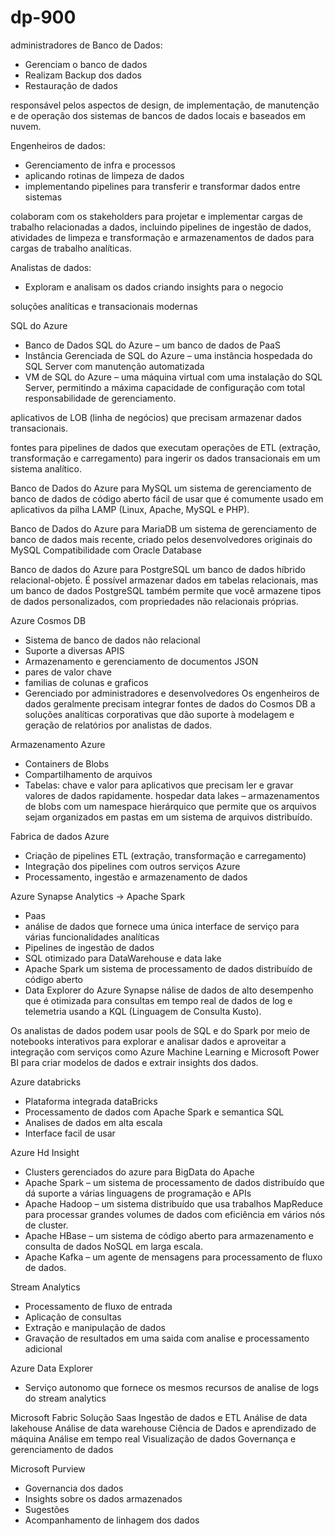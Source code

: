 # dp-900

administradores de Banco de Dados:
- Gerenciam o banco de dados
- Realizam Backup dos dados
- Restauração de dados

responsável pelos aspectos de design, de implementação, de manutenção e de operação dos sistemas de bancos de dados locais e baseados em nuvem. 

Engenheiros de dados:
- Gerenciamento de infra e processos
- aplicando rotinas de limpeza de dados
- implementando pipelines para transferir e transformar dados entre sistemas

colaboram com os stakeholders para projetar e implementar cargas de trabalho relacionadas a dados, 
incluindo pipelines de ingestão de dados, atividades de limpeza e transformação e armazenamentos de dados para cargas de trabalho analíticas.


Analistas de dados:
- Exploram e analisam os dados criando insights para o negocio


soluções analíticas e transacionais modernas

SQL do Azure

- Banco de Dados SQL do Azure – um banco de dados de PaaS
- Instância Gerenciada de SQL do Azure – uma instância hospedada do SQL Server com manutenção automatizada
- VM de SQL do Azure – uma máquina virtual com uma instalação do SQL Server, permitindo a máxima capacidade de configuração com total responsabilidade de gerenciamento.

aplicativos de LOB (linha de negócios) que precisam armazenar dados transacionais.

fontes para pipelines de dados que executam operações de ETL (extração, transformação e carregamento) para ingerir os dados transacionais em um sistema analítico.

Banco de Dados do Azure para MySQL 
um sistema de gerenciamento de banco de dados de código aberto fácil de usar que é comumente usado em aplicativos da pilha LAMP (Linux, Apache, MySQL e PHP).

Banco de Dados do Azure para MariaDB 
um sistema de gerenciamento de banco de dados mais recente, criado pelos desenvolvedores originais do MySQL
Compatibilidade com Oracle Database

Banco de dados do Azure para PostgreSQL 
um banco de dados híbrido relacional-objeto. É possível armazenar dados em tabelas relacionais, mas um banco de dados PostgreSQL 
também permite que você armazene tipos de dados personalizados, com propriedades não relacionais próprias.


Azure Cosmos DB
- Sistema de banco de dados não relacional
- Suporte a diversas APIS
- Armazenamento e gerenciamento de documentos JSON
- pares de valor chave
- familias de colunas e graficos
- Gerenciado por administradores e desenvolvedores
Os engenheiros de dados geralmente precisam integrar fontes de dados do Cosmos DB a soluções analíticas 
corporativas que dão suporte à modelagem e geração de relatórios por analistas de dados.


Armazenamento Azure
- Containers de Blobs
- Compartilhamento de arquivos
- Tabelas: chave e valor para aplicativos que precisam ler e gravar valores de dados rapidamente.
hospedar data lakes – armazenamentos de blobs com um namespace hierárquico que permite que os arquivos sejam organizados em pastas em um sistema de arquivos distribuído.

Fabrica de dados Azure
- Criação de pipelines ETL  (extração, transformação e carregamento)
- Integração dos pipelines com outros serviços Azure
- Processamento, ingestão e armazenamento de dados

Azure Synapse Analytics ->  Apache Spark
- Paas
- análise de dados que fornece uma única interface de serviço para várias funcionalidades analíticas
- Pipelines de ingestão de dados
- SQL otimizado para DataWarehouse e data lake 
- Apache Spark um sistema de processamento de dados distribuído de código aberto
- Data Explorer do Azure Synapse nálise de dados de alto desempenho que é otimizada para consultas em tempo real de dados de log e telemetria usando a KQL (Linguagem de Consulta Kusto).

Os analistas de dados podem usar pools de SQL e do Spark por meio de notebooks interativos para explorar e analisar dados e aproveitar a integração com serviços como Azure Machine Learning e Microsoft Power BI
para criar modelos de dados e extrair insights dos dados.

Azure databricks
- Plataforma integrada dataBricks
- Processamento de dados com Apache Spark e semantica SQL
- Analises de dados em alta escala
- Interface facil de usar

Azure Hd Insight
- Clusters gerenciados do azure para BigData do Apache 
- Apache Spark – um sistema de processamento de dados distribuído que dá suporte a várias linguagens de programação e APIs
- Apache Hadoop – um sistema distribuído que usa trabalhos MapReduce para processar grandes volumes de dados com eficiência em vários nós de cluster. 
- Apache HBase – um sistema de código aberto para armazenamento e consulta de dados NoSQL em larga escala.
- Apache Kafka – um agente de mensagens para processamento de fluxo de dados.

Stream Analytics
- Processamento de fluxo de entrada
- Aplicação de consultas
- Extração e manipulação de dados
- Gravação de resultados em uma saida com analise e processamento adicional

Azure Data Explorer
- Serviço autonomo que fornece os mesmos recursos de analise de logs do stream analytics

Microsoft Fabric
    Solução Saas
    Ingestão de dados e ETL
    Análise de data lakehouse
    Análise de data warehouse
    Ciência de Dados e aprendizado de máquina
    Análise em tempo real
    Visualização de dados
    Governança e gerenciamento de dados

Microsoft Purview
- Governancia dos dados
- Insights sobre os dados armazenados
- Sugestões
- Acompanhamento de linhagem dos dados

 




